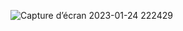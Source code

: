 ![Capture d’écran 2023-01-24 222429](https://user-images.githubusercontent.com/117626220/214421928-726476fa-4737-40a6-9d25-a5934ee16a16.jpg)
